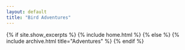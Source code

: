 ```yaml
---
layout: default
title: "Bird Adventures"
---
```


{% if site.show_excerpts %}
  {% include home.html %}
{% else %}
  {% include archive.html title="Adventures" %}
{% endif %}
